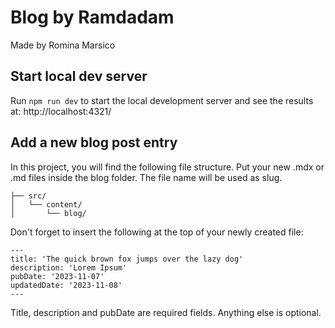# Blog by Ramdadam

Made by Romina Marsico

## Start local dev server
Run `npm run dev` to start the local development server and see the results at: http://localhost:4321/

## Add a new blog post entry
In this project, you will find the following file structure. Put your new .mdx or .md files inside the blog folder.
The file name will be used as slug. 

```text
├── src/
│   └── content/
│       └── blog/
```

Don't forget to insert the following at the top of your newly created file:

```text
---
title: 'The quick brown fox jumps over the lazy dog'
description: 'Lorem Ipsum'
pubDate: '2023-11-07'
updatedDate: '2023-11-08'
---
```

Title, description and pubDate are required fields. Anything else is optional.

